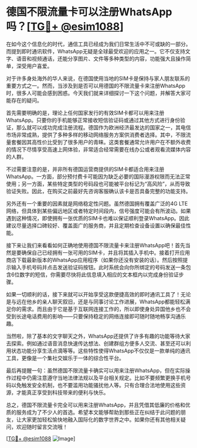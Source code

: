 # 德国不限流量卡可以注册WhatsApp吗？[[TG💪+ @esim1088](https://t.me/s/esim1088)]

在如今这个信息化的时代，通信工具已经成为我们日常生活中不可或缺的一部分。而提到即时通讯软件，WhatsApp无疑是全球最受欢迎的应用之一。它不仅支持文字、语音和视频通话，还能分享图片、文件等多种类型的内容，功能强大且操作简单，深受用户喜爱。

对于许多身处海外的华人来说，在德国使用当地的SIM卡是保持与家人朋友联系的重要方式之一。然而，当涉及到是否可以用德国的不限流量卡来注册WhatsApp时，很多人可能会感到困惑。今天我们就来详细探讨一下这个问题，并解答大家可能存在的疑问。

首先需要明确的是，理论上任何国家发行的有效SIM卡都可以用来注册WhatsApp。只要你的手机能够正常接收短信验证码或通过其他方式进行身份验证，那么就可以成功完成注册流程。德国作为欧洲经济最发达的国家之一，其电信市场非常成熟，提供了多种多样的移动网络服务方案供消费者选择。其中，不限流量套餐因其高性价比受到了很多用户的青睐。这类套餐通常允许用户在不额外收费的情况下尽情享受高速上网体验，非常适合经常需要在线办公或者观看流媒体内容的人群。

不过需要注意的是，并非所有德国运营商提供的SIM卡都适合用来注册WhatsApp。一方面，部分预付费卡可能因为缺乏必要的国际漫游权限而无法正常使用；另一方面，某些特定类型的号码段也可能被平台标记为“高风险”，从而导致验证失败。因此，在购买之前最好先咨询客服确认该卡是否具备完整的功能支持。

另外还有一个重要的因素就是网络稳定性问题。虽然德国拥有覆盖广泛的4G LTE网络，但具体到某些偏远地区或者特定时间段内，信号强度可能会有所波动。如果遇到这种情况，即使拥有一张优质的SIM卡也难以保证顺利登录WhatsApp。因此建议尽量选择口碑较好、覆盖面广的服务商，并且定期检查设备设置以确保最佳性能。

接下来让我们来看看如何正确地使用德国不限流量卡来注册WhatsApp吧！首先当然是要确保自己已经拥有一张可用的SIM卡，并且将其插入手机中。接着打开应用商店下载最新版本的WhatsApp应用程序（如果你还没有安装的话）。然后按照提示输入手机号码并点击发送验证码按钮。此时系统会向你所绑定的号码发送一条包含6位数字的短信，你需要尽快将此信息填入相应的文本框内以完成身份验证步骤。

如果一切顺利的话，接下来就可以开始享受这款便捷高效的即时通讯工具了！无论是与远在他乡的亲人聊天叙旧，还是与同事讨论工作进展，WhatsApp都能轻松满足你的需求。而且由于它是基于互联网连接工作的，所以即使身处异国他乡也不会受到长途电话费用的影响——只要保持稳定的网络连接即可随时随地畅享沟通乐趣。

当然啦，除了基本的文字聊天之外，WhatsApp还提供了许多有趣的功能等待大家去探索。例如通过语音消息快速传达想法、创建群组方便多人交流、甚至还可以利用状态功能分享生活点滴等等。这些特性使得WhatsApp不仅仅是一款单纯的通讯工具，更像是一个集社交娱乐于一体的综合性平台。

最后再提醒一句：虽然德国不限流量卡确实可以用来注册WhatsApp，但在实际操作过程中仍需注意遵守当地法律法规以及平台相关规定。比如不要频繁更换手机号码以免触发安全机制，也不要滥用功能骚扰他人等。只有合理合法地使用这些资源，才能真正享受到科技带来的便利与快乐。

总之，德国不限流量卡完全可以用来注册WhatsApp，并且凭借其低廉的价格和优质的服务成为了不少人的首选。希望本文能够帮助到那些正在纠结于此问题的朋友，让大家更加轻松愉快地融入国际化的数字世界之中。如果你还有其他相关疑问，欢迎随时留言交流哦！

[[TG💪+ @esim1088](https://t.me/s/esim1088) ![Image](https://i.postimg.cc/4NQfJmqS/Snipaste-2025-05-13-00-14-12.png)]